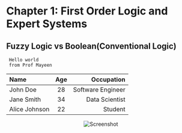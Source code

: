 # Chapter 1: First Order Logic and Expert Systems
## Fuzzy Logic vs Boolean(Conventional Logic)

```
 Hello world
 from Prof Mayeen
```

| Name           | Age | Occupation     |
|:---------------|:---:|---------------:|
| John Doe       | 28  | Software Engineer |
| Jane Smith     | 34  | Data Scientist |
| Alice Johnson  | 22  | Student        |

<div style="text-align: center;">
    <img src="https://raw.githubusercontent.com/JoshuaOhYQ/etc2073/de348553eab04b04f6f8f11fdfbed575e9680b41/Screenshot%202025-02-22%20105839.png" alt="Screenshot" style="display: inline-block;">
</div>
